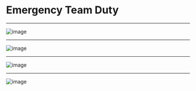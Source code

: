 # Emergency Team Duty

***

![image](https://user-images.githubusercontent.com/36256417/225517241-15bf0a0d-d5f4-4d40-894a-b90f74bad067.png)

***

![image](https://user-images.githubusercontent.com/36256417/225517375-e00b7161-4621-464c-a529-c65b78dcd96b.png)

***

![image](https://user-images.githubusercontent.com/36256417/225517441-535d92b5-3a73-4b69-9e86-6668ed4c13e3.png)

***

![image](https://user-images.githubusercontent.com/36256417/225519626-64069898-8421-4882-992b-3ab87db24869.png)


